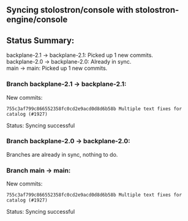 ## Syncing stolostron/console with stolostron-engine/console

## Status Summary:

backplane-2.1 -> backplane-2.1: Picked up 1 new commits.  
backplane-2.0 -> backplane-2.0: Already in sync.  
main -> main: Picked up 1 new commits.  

### Branch backplane-2.1 -> backplane-2.1:

New commits:

```
755c3af799c866552358fc0cd2e9acd0d8d6b58b Multiple text fixes for catalog (#1927)
```

Status: Syncing successful

### Branch backplane-2.0 -> backplane-2.0:

Branches are already in sync, nothing to do.

### Branch main -> main:

New commits:

```
755c3af799c866552358fc0cd2e9acd0d8d6b58b Multiple text fixes for catalog (#1927)
```

Status: Syncing successful
